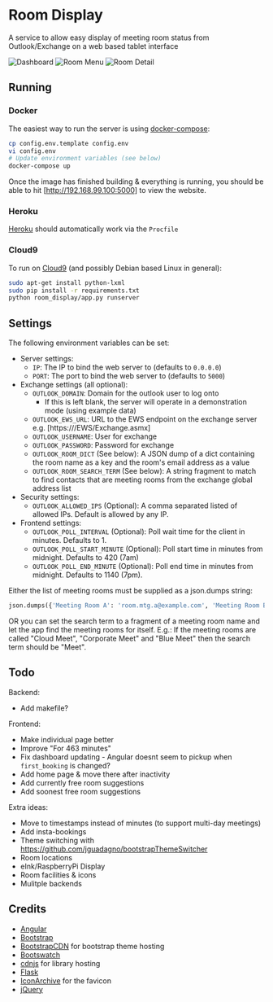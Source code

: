 # Room Display

A service to allow easy display of meeting room status from Outlook/Exchange on a web based tablet interface

![Dashboard](https://github.com/csudcy/room_display/blob/master/images/Dashboard.png)
![Room Menu](https://github.com/csudcy/room_display/blob/master/images/Menu.png)
![Room Detail](https://github.com/csudcy/room_display/blob/master/images/Room.png)

## Running

### Docker

The easiest way to run the server is using [docker-compose](https://docs.docker.com/compose/):
```bash
cp config.env.template config.env
vi config.env
# Update environment variables (see below)
docker-compose up
```
Once the image has finished building & everything is running, you should be able to hit [http://192.168.99.100:5000] to view the website.

### Heroku

[Heroku](https://www.heroku.com/) should automatically work via the `Procfile`

### Cloud9

To run on [Cloud9](https://c9.io/) (and possibly Debian based Linux in general): 
```bash
sudo apt-get install python-lxml
sudo pip install -r requirements.txt
python room_display/app.py runserver
```


## Settings

The following environment variables can be set:
* Server settings:
  * `IP`: The IP to bind the web server to (defaults to `0.0.0.0`)
  * `PORT`: The port to bind the web server to (defaults to `5000`)
* Exchange settings (all optional):
  * `OUTLOOK_DOMAIN`: Domain for the outlook user to log onto
    * If this is left blank, the server will operate in a demonstration mode (using example data)
  * `OUTLOOK_EWS_URL`: URL to the EWS endpoint on the exchange server e.g. [https://<your exchange server>/EWS/Exchange.asmx]
  * `OUTLOOK_USERNAME`: User for exchange
  * `OUTLOOK_PASSWORD`: Password for exchange
  * `OUTLOOK_ROOM_DICT` (See below): A JSON dump of a dict containing the room name as a key and the room's email address as a value
  * `OUTLOOK_ROOM_SEARCH_TERM` (See below): A string fragment to match to find contacts that are meeting rooms from the exchange global address list
* Security settings:
  * `OUTLOOK_ALLOWED_IPS` (Optional): A comma separated listed of allowed IPs. Default is allowed by any IP.
* Frontend settings:
  * `OUTLOOK_POLL_INTERVAL` (Optional): Poll wait time for the client in minutes. Defaults to 1.
  * `OUTLOOK_POLL_START_MINUTE` (Optional): Poll start time in minutes from midnight. Defaults to 420 (7am)
  * `OUTLOOK_POLL_END_MINUTE` (Optional): Poll end time in minutes from midnight. Defaults to 1140 (7pm).

Either the list of meeting rooms must be supplied as a json.dumps string:
```python
json.dumps({'Meeting Room A': 'room.mtg.a@example.com', 'Meeting Room B': 'room.mtg.b@example.com'})
```
OR you can set the search term to a fragment of a meeting room name and let the app find the meeting rooms for itself. E.g.:
If the meeting rooms are called "Cloud Meet", "Corporate Meet" and "Blue Meet" then the search term should be "Meet".


## Todo

Backend:
* Add makefile?

Frontend:
* Make individual page better
* Improve "For 463 minutes"
* Fix dashboard updating - Angular doesnt seem to pickup when `first_booking` is changed?
* Add home page & move there after inactivity
* Add currently free room suggestions
* Add soonest free room suggestions

Extra ideas:
* Move to timestamps instead of minutes (to support multi-day meetings)
* Add insta-bookings
* Theme switching with https://github.com/jguadagno/bootstrapThemeSwitcher
* Room locations
* eInk/RaspberryPi Display
* Room facilities & icons
* Mulitple backends


## Credits

* [Angular](https://angularjs.org/)
* [Bootstrap](http://getbootstrap.com/)
* [BootstrapCDN](https://www.bootstrapcdn.com/) for bootstrap theme hosting
* [Bootswatch](https://bootswatch.com/)
* [cdnjs](https://cdnjs.com/) for library hosting
* [Flask](http://flask.pocoo.org/)
* [IconArchive](http://www.iconarchive.com/show/pretty-office-7-icons-by-custom-icon-design/Calendar-icon.html) for the favicon
* [jQuery](https://jquery.com/)
